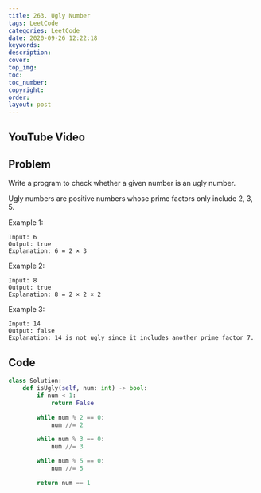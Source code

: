 ```yaml
---
title: 263. Ugly Number
tags: LeetCode
categories: LeetCode
date: 2020-09-26 12:22:18
keywords:
description:
cover:
top_img:
toc:
toc_number:
copyright:
order:
layout: post
---
```


## YouTube Video

## Problem

Write a program to check whether a given number is an ugly number.

Ugly numbers are positive numbers whose prime factors only include 2, 3, 5.

Example 1:

```
Input: 6
Output: true
Explanation: 6 = 2 × 3
```

Example 2:

```
Input: 8
Output: true
Explanation: 8 = 2 × 2 × 2
```

Example 3:

```
Input: 14
Output: false
Explanation: 14 is not ugly since it includes another prime factor 7.
```

## Code

```python
class Solution:
    def isUgly(self, num: int) -> bool:
        if num < 1:
            return False

        while num % 2 == 0:
            num //= 2

        while num % 3 == 0:
            num //= 3

        while num % 5 == 0:
            num //= 5

        return num == 1
```
